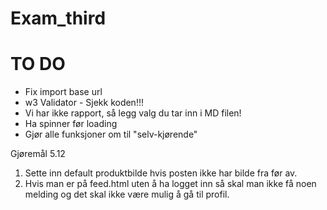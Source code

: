 # Exam_third

# TO DO

- Fix import base url
- w3 Validator - Sjekk koden!!!
- Vi har ikke rapport, så legg valg du tar inn i MD filen!
- Ha spinner før loading
- Gjør alle funksjoner om til "selv-kjørende"

Gjøremål 5.12

1. Sette inn default produktbilde hvis posten ikke har bilde fra før av.
2. Hvis man er på feed.html uten å ha logget inn så skal man ikke få noen melding og det skal ikke være mulig å gå til profil.

